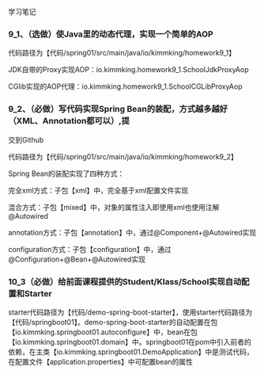 学习笔记

### 9_1、（选做）使Java里的动态代理，实现一个简单的AOP

代码路径为【代码/spring01/src/main/java/io/kimmking/homework9_1】

JDK自带的Proxy实现AOP：io.kimmking.homework9_1.SchoolJdkProxyAop

CGlib实现的AOP代理：io.kimmking.homework9_1.SchoolCGLibProxyAop

### 9_2、（必做）写代码实现Spring Bean的装配，方式越多越好（XML、Annotation都可以）,提

交到Github

代码路径为【代码/spring01/src/main/java/io/kimmking/homework9_2】

Spring Bean的装配实现了四种方式：

完全xml方式：子包【xml】中，完全基于xml配置文件实现

混合方式：子包【mixed】中，对象的属性注入即使用xml也使用注解@Autowired

annotation方式：子包【annotation】中，通过@Component+@Autowired实现

configuration方式：子包【configuration】中，通过@Configuration+@Bean+@Autowired实现

### 10_3（必做）给前面课程提供的Student/Klass/School实现自动配置和Starter

starter代码路径为【代码/demo-spring-boot-starter】，使用starter代码路径为【代码/springboot01】。demo-spring-boot-starter的自动配置在包【io.kimmking.springboot01.autoconfigure】中，bean在包【io.kimmking.springboot01.domain】中。springboot01在pom中引入前者的依赖，在主类【io.kimmking.springboot01.DemoApplication】中是测试代码，在配置文件【application.properties】中可配置bean的属性




